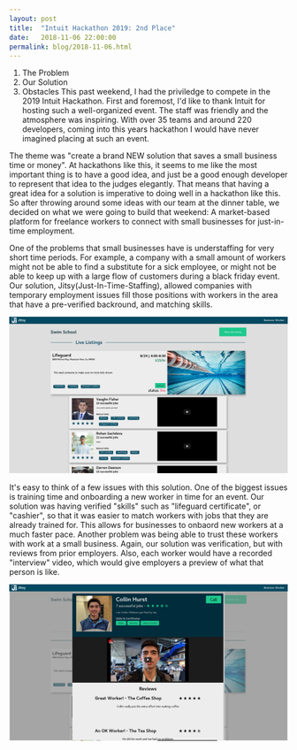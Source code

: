 ```yaml
---
layout: post
title:  "Intuit Hackathon 2019: 2nd Place"
date:   2018-11-06 22:00:00
permalink: blog/2018-11-06.html
---
```


1. The Problem
2. Our Solution
3. Obstacles
This past weekend, I had the priviledge to compete in the 2019 Intuit Hackathon. First and foremost, I'd like to thank Intuit for hosting such a well-organized event. The staff was friendly and the atmosphere was inspiring. With over 35 teams and around 220 developers, coming into this years hackathon I would have never imagined placing at such an event.

The theme was "create a brand NEW solution that saves a small business time or money". At hackathons like this, it seems to me like the most important thing is to have a good idea, and just be a good enough developer to represent that idea to the judges elegantly. That means that having a great idea for a solution is imperative to doing well in a hackathon like this. So after throwing around some ideas with our team at the dinner table, we decided on what we were going to build that weekend: A market-based platform for freelance workers to connect with small businesses for just-in-time employment.

One of the problems that small businesses have is understaffing for very short time periods. For example, a company with a small amount of workers might not be able to find a substitute for a sick employee, or might not be able to keep up with a large flow of customers during a black friday event. Our solution, Jitsy(Just-In-Time-Staffing), allowed companies with temporary employment issues fill those positions with workers in the area that have a pre-verified backround, and matching skills.

<img src="/assets/jitsy_biz_listings.png">

It's easy to think of a few issues with this solution. One of the biggest issues is training time and onboarding a new worker in time for an event. Our solution was having verified "skills" such as "lifeguard certificate", or "cashier", so that it was easier to match workers with jobs that they are already trained for. This allows for businesses to onbaord new workers at a much faster pace. 
Another problem was being able to trust these workers with work at a small business. Again, our solution was verification, but with reviews from prior employers. Also, each worker would have a recorded "interview" video, which would give employers a preview of what that person is like.

<img src="/assets/jitsy_worker_profile.png">







